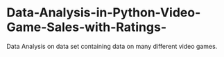 # Data-Analysis-in-Python-Video-Game-Sales-with-Ratings-
Data Analysis on data set containing data on many different video games.
